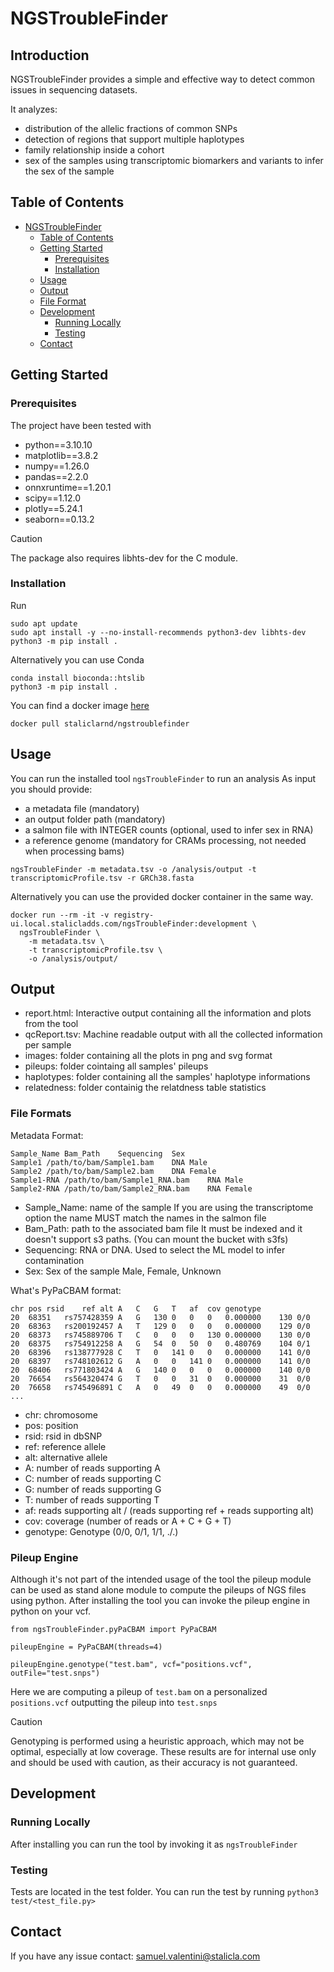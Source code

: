 # NGSTroubleFinder

## Introduction
NGSTroubleFinder provides a simple and effective way to detect common issues in
sequencing datasets.

It analyzes:
  - distribution of the allelic fractions of common SNPs
  - detection of regions that support multiple haplotypes
  - family relationship inside a cohort
  - sex of the samples using transcriptomic biomarkers and variants to infer the sex of the sample

## Table of Contents

- [NGSTroubleFinder](#project-name)
  - [Table of Contents](#table-of-contents)
  - [Getting Started](#getting-started)
    - [Prerequisites](#prerequisites)
    - [Installation](#installation)
  - [Usage](#usage)
  - [Output](#output)
  - [File Format](#file-format)
  - [Development](#development)
    - [Running Locally](#running-locally)
    - [Testing](#testing)
  - [Contact](#contact)

## Getting Started

### Prerequisites

The project have been tested with
- python==3.10.10
- matplotlib==3.8.2
- numpy==1.26.0
- pandas==2.2.0
- onnxruntime==1.20.1
- scipy==1.12.0
- plotly==5.24.1
- seaborn==0.13.2

> [!CAUTION]
> The package also requires libhts-dev for the C module.

### Installation

Run
```
sudo apt update
sudo apt install -y --no-install-recommends python3-dev libhts-dev
python3 -m pip install .
```

Alternatively you can use Conda
```
conda install bioconda::htslib
python3 -m pip install .
```

You can find a docker image [here](https://hub.docker.com/r/staliclarnd/ngstroublefinder)
```
docker pull staliclarnd/ngstroublefinder
```

## Usage

You can run the installed tool `ngsTroubleFinder` to run an analysis
As input you should provide:
- a metadata file (mandatory)
- an output folder path (mandatory)
- a salmon file with INTEGER counts (optional, used to infer sex in RNA)
- a reference genome (mandatory for CRAMs processing, not needed when processing bams)

```
ngsTroubleFinder -m metadata.tsv -o /analysis/output -t transcriptomicProfile.tsv -r GRCh38.fasta
```

Alternatively you can use the provided docker container in the same way.
```
docker run --rm -it -v registry-ui.local.stalicladds.com/ngsTroubleFinder:development \
  ngsTroubleFinder \
	-m metadata.tsv \
	-t transcriptomicProfile.tsv \
	-o /analysis/output/
```

## Output
- report.html: Interactive output containing all the information and plots from the tool
- qcReport.tsv: Machine readable output with all the collected information per sample
- images: folder containing all the plots in png and svg format
- pileups: folder cointaing all samples' pileups
- haplotypes: folder containing all the samples' haplotype informations
- relatedness: folder containig the relatdness table statistics

### File Formats

Metadata Format:
```
Sample_Name	Bam_Path	Sequencing	Sex
Sample1	/path/to/bam/Sample1.bam	DNA	Male
Sample2	/path/to/bam/Sample2.bam	DNA	Female
Sample1-RNA	/path/to/bam/Sample1_RNA.bam	RNA	Male
Sample2-RNA	/path/to/bam/Sample2_RNA.bam	RNA	Female
```

- Sample_Name: name of the sample
  If you are using the transcriptome option the name MUST match the names in the salmon file
- Bam_Path: path to the associated bam file
  It must be indexed and it doesn't support s3 paths. (You can mount the bucket with s3fs)
- Sequencing: RNA or DNA. Used to select the ML model to infer contamination
- Sex: Sex of the sample Male, Female, Unknown


What's PyPaCBAM format:
```
chr	pos	rsid	ref	alt	A	C	G	T	af	cov	genotype
20	68351	rs757428359	A	G	130	0	0	0	0.000000	130	0/0
20	68363	rs200192457	A	T	129	0	0	0	0.000000	129	0/0
20	68373	rs745889706	T	C	0	0	0	130	0.000000	130	0/0
20	68375	rs754912258	A	G	54	0	50	0	0.480769	104	0/1
20	68396	rs138777928	C	T	0	141	0	0	0.000000	141	0/0
20	68397	rs748102612	G	A	0	0	141	0	0.000000	141	0/0
20	68406	rs771803424	A	G	140	0	0	0	0.000000	140	0/0
20	76654	rs564320474	G	T	0	0	31	0	0.000000	31	0/0
20	76658	rs745496891	C	A	0	49	0	0	0.000000	49	0/0
...
```

 - chr: chromosome
 - pos: position
 - rsid: rsid in dbSNP
 - ref: reference allele
 - alt: alternative allele
 - A: number of reads supporting A
 - C: number of reads supporting C
 - G: number of reads supporting G
 - T: number of reads supporting T
 - af: reads supporting alt / (reads supporting ref + reads supporting alt)
 - cov: coverage (number of reads or A + C + G + T)
 - genotype: Genotype (0/0, 0/1, 1/1, ./.)

### Pileup Engine
Although it's not part of the intended usage of the tool the pileup module can be used as stand alone module to compute the pileups of NGS files using python.
After installing the tool you can invoke the pileup engine in python on your vcf.
```
from ngsTroubleFinder.pyPaCBAM import PyPaCBAM

pileupEngine = PyPaCBAM(threads=4)

pileupEngine.genotype("test.bam", vcf="positions.vcf", outFile="test.snps")
```
Here we are computing a pileup of `test.bam` on a personalized `positions.vcf` outputting the pileup into `test.snps`

> [!CAUTION]
> Genotyping is performed using a heuristic approach, which may not be optimal, especially at low coverage. These results are for internal use only and should be used with caution, as their accuracy is not guaranteed.


## Development
### Running Locally

After installing you can run the tool by invoking it as `ngsTroubleFinder`

### Testing

Tests are located in the test folder. You can run the test by running
`python3 test/<test_file.py>`

## Contact

If you have any issue contact: samuel.valentini@stalicla.com
